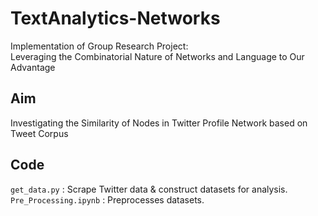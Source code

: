 # TextAnalytics-Networks
Implementation of Group Research Project: <br>
Leveraging the Combinatorial Nature of Networks and Language to Our Advantage

## Aim
Investigating the Similarity of Nodes in Twitter Profile Network
based on Tweet Corpus

## Code
```get_data.py``` : Scrape Twitter data & construct datasets for analysis.<br>
```Pre_Processing.ipynb``` : Preprocesses datasets.
